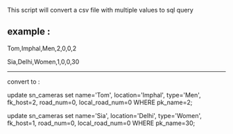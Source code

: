 This script will convert a csv file with multiple values to sql query

example :
--------------------------

Tom,Imphal,Men,2,0,0,2

Sia,Delhi,Women,1,0,0,30 

--------------------------
convert to :

update sn_cameras set name='Tom', location='Imphal', type='Men', fk_host=2, road_num=0, local_road_num=0 WHERE pk_name=2;

update sn_cameras set name='Sia', location='Delhi', type='Women', fk_host=1, road_num=0, local_road_num=0 WHERE pk_name=30;

